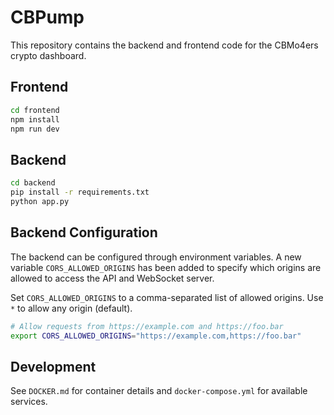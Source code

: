 # CBPump

This repository contains the backend and frontend code for the CBMo4ers crypto dashboard.

## Frontend

```bash
cd frontend
npm install
npm run dev
```

## Backend

```bash
cd backend
pip install -r requirements.txt
python app.py
```


## Backend Configuration

The backend can be configured through environment variables. A new variable `CORS_ALLOWED_ORIGINS` has been added to specify which origins are allowed to access the API and WebSocket server.

Set `CORS_ALLOWED_ORIGINS` to a comma-separated list of allowed origins. Use `*` to allow any origin (default).

```bash
# Allow requests from https://example.com and https://foo.bar
export CORS_ALLOWED_ORIGINS="https://example.com,https://foo.bar"
```

## Development

See `DOCKER.md` for container details and `docker-compose.yml` for available services.
